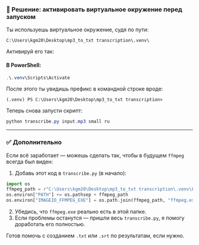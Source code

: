 ### 🔧 Решение: активировать виртуальное окружение перед запуском

Ты используешь виртуальное окружение, судя по пути:

```
C:\Users\kgm20\Desktop\mp3_to_txt transcription\.venv\
```

Активируй его так:

#### В PowerShell:

```powershell
.\.venv\Scripts\Activate
```

После этого ты увидишь префикс в командной строке вроде:

```
(.venv) PS C:\Users\kgm20\Desktop\mp3_to_txt transcription>
```

Теперь снова запусти скрипт:

```powershell
python transcribe.py input.mp3 small ru
```

---

### ✅ Дополнительно

Если всё заработает — можешь сделать так, чтобы в будущем `ffmpeg` всегда был виден:

1. Добавь этот код в `transcribe.py` (в начало):

```python
import os
ffmpeg_path = r"C:\Users\kgm20\Desktop\mp3_to_txt transcription\.venv\Lib\site-packages\imageio_ffmpeg\binaries"
os.environ["PATH"] += os.pathsep + ffmpeg_path
os.environ["IMAGEIO_FFMPEG_EXE"] = os.path.join(ffmpeg_path, "ffmpeg.exe")
```

2. Убедись, что `ffmpeg.exe` реально есть в этой папке.
3. Если проблемы останутся — пришли весь `transcribe.py`, я помогу доработать его полностью.

Готов помочь с созданием `.txt` или `.srt` по результатам, если нужно.

